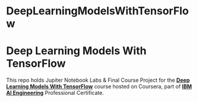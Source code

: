 # DeepLearningModelsWithTensorFlow

# Deep Learning Models With TensorFlow

This repo holds Jupiter Notebook Labs & Final Course Project for the [__Deep Learning Models With TensorFlow__](https://www.coursera.org/learn/building-deep-learning-models-with-tensorflow) course hosted on Coursera, part of [__IBM AI Engineering__](https://www.coursera.org/professional-certificates/ai-engineer) Professional Certificate.
